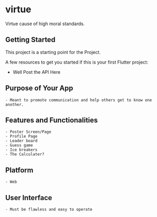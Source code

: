 # virtue

Virtue cause of high moral standards.

## Getting Started

This project is a starting point for the Project.

A few resources to get you started if this is your first Flutter project:

- Well Post the API Here


## Purpose of Your App
    - Meant to promote communication and help others get to know one another.

## Features and Functionalities
    - Poster Screen/Page
    - Profile Page
    - Leader board
    - Guess game
    - Ice breakers
    - The Calculater?
    
## Platform
    - Web
  
## User Interface
    - Must be flawless and easy to operate
    
